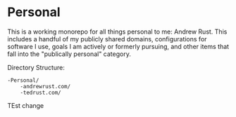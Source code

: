# Personal

This is a working monorepo for all things personal to me: Andrew Rust. This includes a handful of my publicly shared domains, configurations for software I use, goals I am actively or formerly pursuing, and other items that fall into the "publically personal" category. 

Directory Structure:
```
-Personal/
    -andrewrust.com/
    -tedrust.com/
```

TEst change
